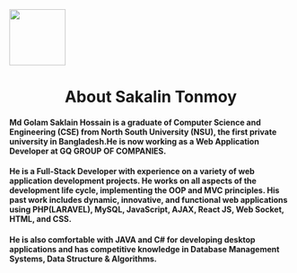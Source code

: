 
<span>
  <img alt="" src="https://user-images.githubusercontent.com/34407124/151802305-dc017aea-dee6-45e9-a34f-82ddf7becb33.png" width=100px height=100px/>
</span>
<h1 align="center">About Sakalin Tonmoy</h1>

#### Md Golam Saklain Hossain is a graduate of Computer Science and Engineering (CSE) from North South University (NSU), the first private university in Bangladesh.He is now working as a Web Application Developer at GQ GROUP OF COMPANIES.

#### He is a Full-Stack Developer with experience on a variety of web application development projects. He works on all aspects of the development life cycle, implementing the OOP and MVC principles. His past work includes dynamic, innovative, and functional web applications using PHP(LARAVEL), MySQL, JavaScript, AJAX, React JS, Web Socket, HTML, and CSS. 

#### He is also comfortable with JAVA and C# for developing desktop applications and has competitive knowledge in Database Management Systems, Data Structure & Algorithms.
